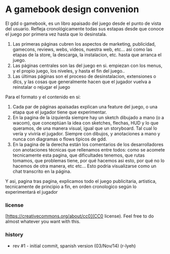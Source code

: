 A gamebook design convenion
===========================

El gdd o gamebook, es un libro apaisado del juego desde el punto de vista del usuario. 
Refleja cronológicamente todas sus estapas desde que conoce el juego por primera vez hasta que lo desinstala.

1) Las primeras páginas cubren los aspectos de marketing, publicidad, gamecons, reviews, webs, videos, nuestra web, etc... asi como las etapas de la store, la descarga, la instalacion, etc. hasta que arranca el juego.
2) Las páginas centrales son las del juego en si. empiezan con los menus, y el propio juego, los niveles, y hasta el fin del juego..
3) Las últimas páginas son el proceso de desinstalacion, extensiones o dlcs, y las cosas que generalmente hacen que el jugador vuelva a reinstalar o rejugar el juego

Para el formato y el contenido en sí: 
1) Cada par de páginas apaisadas explican una feature del juego, o una etapa que el jugador tiene que experimentar.
2) En la pagina de la izquierda siempre hay un sketch dibujado a mano (o a wacom), que conceptúan la idea con sketches, flechas, HUD y lo que queramos, de una manera visual, igual que un storyboard. Tal cual lo vería y viviría el jugador. Siempre con dibujos, y anotaciones a mano y nunca con diagramas o flows tipicos de gdd.
3) En la pagina de la derecha están los comentarios de los desarrolladores con anotaciones técnicas que rellenamos entre todos: como se acomete tecnicamente esta pagina, que dificultades tenemos, que rutas tomamos, que problemas tiene, por qué hacemos asi esto, por qué no lo hacemos de otra manera, etc etc... Esto podria visualizarse como un chat transcrito en la página.

Y asi, pagina tras pagina, explicamos todo el juego publicitaria, artistica, tecnicamente de principio a fin, en orden cronologico según lo experimentará el jugador

### license
[https://creativecommons.org/about/cc0](CC0 license). Feel free to do almost whatever you want with this.

### history
- rev #1 - initial commit, spanish version (03/Nov/14) (r-lyeh)
